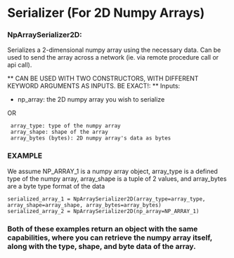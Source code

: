 # Serializer (For 2D Numpy Arrays)

### NpArraySerializer2D: 
Serializes a 2-dimensional numpy array using the necessary data. Can be used to send the array across a network (ie. via remote procedure call or api call).

** CAN BE USED WITH TWO CONSTRUCTORS, WITH DIFFERENT KEYWORD ARGUMENTS AS INPUTS. BE EXACT!: **
  Inputs:
   - np_array: the 2D numpy array you wish to serialize
   
   OR
  ```
   array_type: type of the numpy array
   array_shape: shape of the array
   array_bytes (bytes): 2D numpy array's data as bytes
  ``` 
### EXAMPLE 
We assume NP_ARRAY_1 is a numpy array object, array_type is a defined type of the numpy array, array_shape is a tuple of 2 values, and array_bytes are a byte type format of the data
  ```
  serialized_array_1 = NpArraySerializer2D(array_type=array_type, array_shape=array_shape, array_bytes=array_bytes)
  serialized_array_2 = NpArraySerializer2D(np_array=NP_ARRAY_1)
  ```
### Both of these examples return an object with the same capabilities, where you can retrieve the numpy array itself, along with the type, shape, and byte data of the array.
